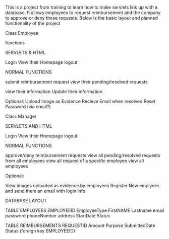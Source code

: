 This is a project from training to learn how to make servlets link up with a database. 
It allows employees to request reimbursement and the company to approve or deny those requests.
Below is the basic layout and planned functionality of the project

Class Employee

functions

SERVLETS & HTML

Login
View their Homepage
logout

NORMAL FUNCTIONS

submit reimbursement request
view their pending/resolved requests

view their information
Update their information

Optional:
Upload Image as Evidence
Recieve Email when resolved
Reset Password (via email?)

Class Manager

SERVLETS AND HTML

Login
View their Homepage
logout

NORMAL FUNCTIONS

approve/deny reimbursement requests
view all pending/resolved requests from all employees
view all request of a specific employee
view all employees

Optional:

View images uploaded as evidence by employees
Register New emplyees and send them an email with login info

DATABASE LAYOUT

TABLE EMPLOYEES
EMPLOYEEID EmployeeType FirstNAME Lastname email password phoneNumber address StartDate Status

TABLE REIMBURSEMENTS
REQUESTID Amount Purpose SubmittedDate Status (foreign key EMPLOYEEID)
